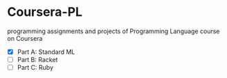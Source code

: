 # Coursera-PL
programming assignments and projects of Programming Language course on Coursera
- [x] Part A: Standard ML
- [ ] Part B: Racket
- [ ] Part C: Ruby
